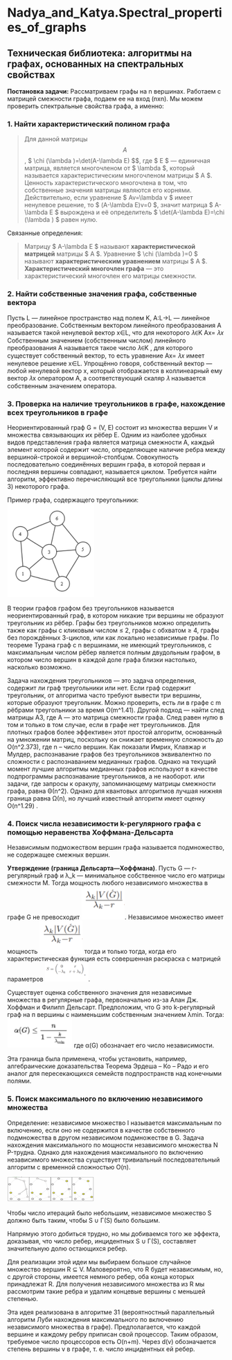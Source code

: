 # Nadya_and_Katya.Spectral_properties_of_graphs

## Техническая библиотека: алгоритмы на графах, основанных на спектральных свойствах

**Постановка задачи:** Рассматриваем графы на n вершинах. Работаем с матрицей смежности графа, подаем ее на вход (nxn). Мы можем проверить спектральные свойства графа, а именно: 

### 1. Найти характеристический полином графа 

> Для данной матрицы $$ A $$, $ \chi (\lambda )=\det(A-\lambda E) $$, где $ E $ — единичная матрица, является многочленом от $ \lambda $, который называется характеристическим многочленом матрицы $ A $.
Ценность характеристического многочлена в том, что собственные значения матрицы являются его корнями. Действительно, если уравнение $ Av=\lambda v $ имеет ненулевое решение, то $ (A-\lambda E)v=0 $, значит матрица $ A-\lambda E $ вырождена и её определитель $ \det(A-\lambda E)=\chi (\lambda ) $ равен нулю.

Связанные определения:

> Матрицу $ A-\lambda E $ называют **характеристической матрицей** матрицы $ A $.
> Уравнение $ \chi (\lambda )=0 $ называют **характеристическим уравнением** матрицы $ A $.
> **Характеристический многочлен графа** — это характеристический многочлен его матрицы смежности.

### 2. Найти собственные значения графа, собственные вектора 

Пусть L — линейное пространство над полем K, A:L->L — линейное преобразование.
Собственным вектором линейного преобразования A называется такой ненулевой вектор x∈L, что для некоторого 𝜆∈K Ax= 𝜆𝑥
Собственным значением (собственным числом) линейного преобразования A называется такое число 𝜆∈K , для которого существует собственный вектор, то есть уравнение Ax= 𝜆𝑥 имеет ненулевое решение x∈L.
Упрощённо говоря, собственный вектор — любой ненулевой вектор x, который отображается в коллинеарный ему вектор 𝜆x оператором A, а соответствующий скаляр 𝜆 называется собственным значением оператора.


### 3. Проверка на наличие треугольников в графе, нахождение всех треугольников в графе
Неориентированный граф G = (V, E) состоит из множества вершин V и множества связывающих их рёбер E. Одним из наиболее удобных видов представления графа является матрица смежности A, каждый элемент которой содержит число, определяющее наличие ребра между вершиной-строкой и вершиной-столбцом. Совокупность последовательно соединённых вершин графа, в которой первая и последняя вершины совпадают, называется циклом. Требуется найти алгоритм, эффективно перечисляющий все треугольники (циклы длины 3) некоторого графа.

Пример графа, содержащего треугольники:
<img src="skrin/t2.png" width="200" />

В теории графов графом без треугольников называется неориентированный граф, в котором никакие три вершины не образуют треугольник из рёбер. Графы без треугольников можно определить также как графы с кликовым числом ≤ 2, графы с обхватом ≥ 4, графы без порождённых 3-циклов, или как локально независимые графы. По теореме Турана граф с n вершинами, не имеющий треугольников, с максимальным числом рёбер является полным двудольным графом, в котором число вершин в каждой доле графа близки настолько, насколько возможно.

Задача нахождения треугольников — это задача определения, содержит ли граф треугольники или нет. Если граф содержит треугольник, от алгоритма часто требуют вывести три вершины, которые образуют треугольник. Можно проверить, есть ли в графе с m рёбрами треугольники за время O(m^1.41). Другой подход — найти след матрицы A3, где A — это матрица смежности графа. След равен нулю в том и только в том случае, если в графе нет треугольников. Для плотных графов более эффективен этот простой алгоритм, основанный на умножении матриц, поскольку он снижает временную сложность до O(n^2.373), где n – число вершин. Как показали Имрих, Клавжар и Мулдер, распознавание графов без треугольников эквивалентно по сложности с распознаванием медианных графов. Однако на текущий момент лучшие алгоритмы медианных графов используют в качестве подпрограммы распознавание треугольников, а не наоборот. или задачи, где запросы к оракулу, запоминающему матрицы смежности графа, равна Θ(n^2). Однако для квантовых алгоритмов лучшая нижняя граница равна Ω(n), но лучший известный алгоритм имеет оценку O(n^1.29) .

### 4. Поиск числа независимости k-регулярного графа с помощью неравенства Хоффмана-Дельсарта 
Независимым подможеством вершин графа называется подмножество, не содержащее смежных вершин. 

**Утверждение** **(граница Дельсарта—Хоффмана)**. Пусть G — r-регулярный граф и λ_k — минимальное собственное число его матрицы смежности M. Тогда мощность любого независимого множества в графе G не превосходит <img src="skrin/t4.png" width="100" />. Независимое множество имеет мощность <img src="skrin/t4.png" width="100" /> тогда и только тогда, когда его характеристическая функция есть совершенная раскраска с матрицей параметров <img src="skrin/t5.png" width="100" />.

Существует оценка собственного значения для независимые множества в регулярные графа, первоначально из-за Алан Дж. Хоффман и Филипп Дельсарт.
Предположим, что G это k-регулярный граф на п вершины с наименьшим собственным значением λmin. Тогда: <img src="skrin/t1.png" width="150" />
где α(G) обозначает его число независимости.

Эта граница была применена, чтобы установить, например, алгебраические доказательства Теорема Эрдеша – Ко – Радо и его аналог для пересекающихся семейств подпространств над конечными полями.


### 5. Поиск максимального по включению независимого множества

Определение: независимое множество I называется максимальным по включению, если оно не содержится в качестве собственного подмножества в другом независимом подмножестве в G. Задача нахождения максимального по мощности независимого множества N P-трудна. Однако для нахождения максимального по включению независимого множества существует тривиальный последовательный алгоритм с временной сложностью O(n).

<img src="skrin/t3.png" width="200" />

Чтобы число итераций было небольшим, независимое множество S должно быть таким, чтобы S ∪ Γ(S) было большим.

Напрямую этого добиться трудно, но мы добиваемся того же эффекта, доказывая, что число ребер, инцидентных S ∪ Γ(S), составляет значительную долю остающихся ребер.

Для реализации этой идеи мы выбираем большое случайное множество вершин R ⊆ V. Маловероятно, что R будет независимым, но, с другой стороны, имеется немного ребер, оба конца которых принадлежат R. Для получения независимого множества из R мы рассмотрим такие ребра и удалим концевые вершины с меньшей степенью.

Эта идея реализована в алгоритме 31 (вероятностный параллельный алгоритм Луби нахождения максимального по включению независимого множества в графе). Предполагается, что каждой вершине и каждому ребру приписан свой процессор. Таким образом, требуемое число процессоров есть O(n+m). Через d(v) обозначается степень вершины v в графе, т. е. число инцидентных ей ребер.
